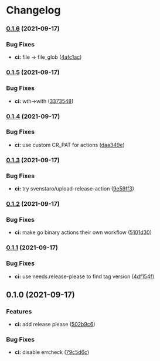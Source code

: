 # Changelog

### [0.1.6](https://www.github.com/sentriz/cliphist/compare/v0.1.5...v0.1.6) (2021-09-17)


### Bug Fixes

* **ci:** file -> file_glob ([4afc1ac](https://www.github.com/sentriz/cliphist/commit/4afc1acf6f3a30dda43b49d1cfd3692b8709e2d8))

### [0.1.5](https://www.github.com/sentriz/cliphist/compare/v0.1.4...v0.1.5) (2021-09-17)


### Bug Fixes

* **ci:** wth->with ([3373548](https://www.github.com/sentriz/cliphist/commit/3373548edf9aa63a53656ca2fbfbb773be6dd474))

### [0.1.4](https://www.github.com/sentriz/cliphist/compare/v0.1.3...v0.1.4) (2021-09-17)


### Bug Fixes

* **ci:** use custom CR_PAT for actions ([daa349e](https://www.github.com/sentriz/cliphist/commit/daa349e43f75bc1efae4a3339c0271768160bdfe))

### [0.1.3](https://www.github.com/sentriz/cliphist/compare/v0.1.2...v0.1.3) (2021-09-17)


### Bug Fixes

* **ci:** try svenstaro/upload-release-action ([9e59ff3](https://www.github.com/sentriz/cliphist/commit/9e59ff306e7015d089049794b441b3eae7a99ac3))

### [0.1.2](https://www.github.com/sentriz/cliphist/compare/v0.1.1...v0.1.2) (2021-09-17)


### Bug Fixes

* **ci:** make go binary actions their own workflow ([5101d30](https://www.github.com/sentriz/cliphist/commit/5101d307dd98e63baea47449c640ea34c1ce2014))

### [0.1.1](https://www.github.com/sentriz/cliphist/compare/v0.1.0...v0.1.1) (2021-09-17)


### Bug Fixes

* **ci:** use needs.release-please to find tag version ([4df154f](https://www.github.com/sentriz/cliphist/commit/4df154f76f77531a86297bf9ba81d6910a153e59))

## 0.1.0 (2021-09-17)


### Features

* **ci:** add release please ([502b9c6](https://www.github.com/sentriz/cliphist/commit/502b9c6d399a9fdc3b1f25903804ea73dcdf116f))


### Bug Fixes

* **ci:** disable errcheck ([79c5d6c](https://www.github.com/sentriz/cliphist/commit/79c5d6cfdf321a93e2cbd2f2645672c7335a7d1e))
